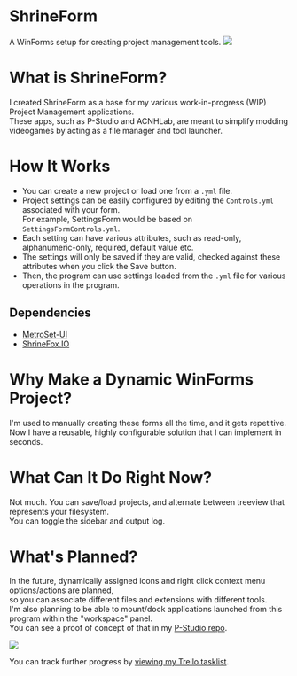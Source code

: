 # ShrineForm
A WinForms setup for creating project management tools.
![](https://i.imgur.com/K8kFa9C.png)
# What is ShrineForm?
I created ShrineForm as a base for my various work-in-progress (WIP) Project Management applications.  
These apps, such as P-Studio and ACNHLab, are meant to simplify modding videogames by acting as a file manager and tool launcher.
# How It Works
- You can create a new project or load one from a ``.yml`` file.  
- Project settings can be easily configured by editing the ``Controls.yml`` associated with your form.  
  For example, SettingsForm would be based on ``SettingsFormControls.yml``.  
- Each setting can have various attributes, such as read-only, alphanumeric-only, required, default value etc.  
- The settings will only be saved if they are valid, checked against these attributes when you click the Save button.  
- Then, the program can use settings loaded from the ``.yml`` file for various operations in the program.  
## Dependencies
- [MetroSet-UI](https://github.com/N-a-r-w-i-n/MetroSet-UI)
- [ShrineFox.IO](https://github.com/ShrineFox/ShrineFox.IO)  
# Why Make a Dynamic WinForms Project?
I'm used to manually creating these forms all the time, and it gets repetitive.  
Now I have a reusable, highly configurable solution that I can implement in seconds.  
# What Can It Do Right Now?
Not much. You can save/load projects, and alternate between treeview that represents your filesystem.  
You can toggle the sidebar and output log.  
# What's Planned?
In the future, dynamically assigned icons and right click context menu options/actions are planned,  
so you can associate different files and extensions with different tools.  
I'm also planning to be able to mount/dock applications launched from this program within the "workspace" panel.  
You can see a proof of concept of that in my [P-Studio repo](https://github.com/ShrineFox/P-Studio).  
  
![](https://i.imgur.com/lHR0ViP.gif)  
  
You can track further progress by [viewing my Trello tasklist](https://bit.ly/shrinefox).
